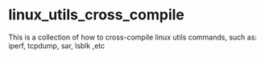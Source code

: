 # linux_utils_cross_compile
This is a collection of how to cross-compile linux utils commands, such as: iperf, tcpdump, sar, lsblk ,etc
